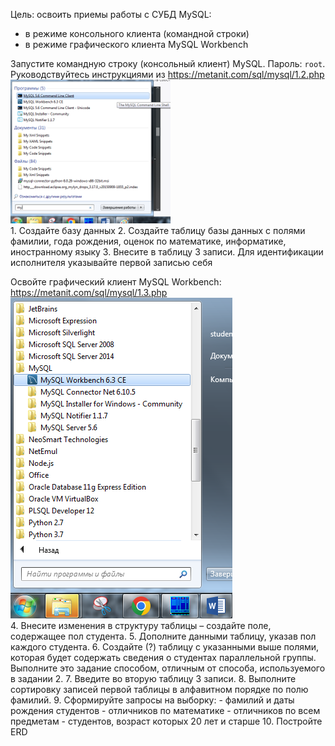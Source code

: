Цель: освоить приемы работы с СУБД MySQL:
- в режиме консольного клиента (командной строки)
- в режиме графического клиента MySQL Workbench
  
Запустите командную строку (консольный клиент) MySQL. Пароль: `root`. Руководствуйтесь инструкциями из https://metanit.com/sql/mysql/1.2.php  
![Консольный клиент MySQL](../../Pictures/ЛБ05_01.%20Консольный%20клиент%20MySQL.png)  
1. Создайте базу данных
2. Создайте таблицу базы данных с полями фамилии, года рождения, оценок по математике, информатике, иностранному языку
3. Внесите в таблицу 3 записи. Для идентификации исполнителя указывайте первой записью себя
  
Освойте графический клиент MySQL Workbench: https://metanit.com/sql/mysql/1.3.php  
![MySQL Workbench](../../Pictures/ЛБ05_02.%20MySQL%20Workbench.png)  
4. Внесите изменения в структуру таблицы – создайте поле, содержащее пол студента.
5. Дополните данными таблицу, указав пол каждого студента.
6. Создайте (?) таблицу с указанными выше полями, которая будет содержать сведения о студентах параллельной группы. Выполните это задание способом, отличным от способа, используемого в задании 2.
7. Введите во вторую таблицу 3 записи.
8. Выполните сортировку записей первой таблицы в алфавитном порядке по полю фамилий.
9. Сформируйте запросы на выборку:
	- фамилий и даты рождения студентов
	- отличников по математике
	- отличников по всем предметам
	- студентов, возраст которых 20 лет и старше
10. Постройте ERD
